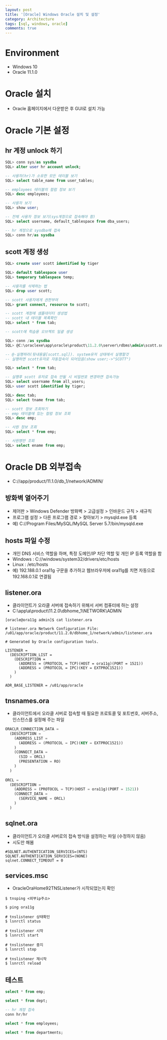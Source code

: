 ```yaml
---
layout: post
title: '[Oracle] Windows Oracle 설치 및 설정'
category: Architecture
tags: [sql, windows, oracle]
comments: true
---
```


# Environment
- Windows 10
- Oracle 11.1.0

# Oracle 설치
- Oracle 홈페이지에서 다운받은 후 GUI로 설치 가능


# Oracle 기본 설정
## hr 계정 unlock 하기

~~~sql
SQL> conn sys/as sysdba
SQL> alter user hr account unlock;

-- 사용자(hr)가 소유한 모든 테이블 보기
SQL> select table_name from user_tables;

-- employees 테이블의 컬럼 정보 보기
SQL> desc employees;

-- 사용자 보기
SQL> show user;

-- 전체 사용자 정보 보기(sys계정으로 접속해야 함)
SQL> select username, default_tablespace from dba_users;

-- hr 계정으로 sysdba에 접속
SQL> conn hr/as sysdba
~~~

## scott 계정 생성

~~~sql
SQL> create user scott identified by tiger

SQL> default tablespace user
SQL> temporary tablespace temp;

-- 사용자를 삭제하는 법
SQL> drop user scott;

-- scott 사용자에게 권한부여
SQL> grant connect, resource to scott;

-- scott 계정에 샘플데이터 생성법
-- scott 내 테이블 목록확인
SQL> select * from tab;

-- scott에 학습용 오브젝트 일괄 생성

SQL> conn /as sysdba
SQL> @C:\oraclexe\app\oracle\product\11.2.0\server\rdbms\admin\scott.sql;

-- @-실행하라(뒷내용을[scott.sql]). system유저 상태에서 실행할것
-- 실행하면 scott유저로 자동접속이 되어있음(show user;->"SCOTT")

SQL> select * from tab;

-- 실행후 scott 유저로 접속 안될 시 비밀번호 변경하면 접속가능
SQL> select username from all_users;
SQL> user scott identified by tiger;

SQL> desc tab;
SQL> select tname from tab;

-- scott 정보 조회하기
-- emp 테이블에 있는 컬럼 정보 조회
SQL> desc emp;

-- 사원 정보 조회
SQL> select * from emp;

-- 사원명만 조회
SQL> select ename from emp;
~~~

# Oracle DB 외부접속
- C://app/product/11.1.0/db_1/network/ADMIN/

## 방화벽 열어주기
- 제어판 > Windows Defender 방화벽 > 고급설정 > 인바운드 규칙 > 새규칙
- 프로그램 설정 > 다른 프로그램 경로 > 찾아보기 > mysqld.exe 등록
- 예) C://Program Files/MySQL/MySQL Server 5.7/bin/mysqld.exe

## hosts 파일 수정
- 개인 DNS 서비스 역할을 하며, 특정 도메인/IP 차단 역할 및 개인 IP 등록 역할을 함
- Windows : C://windows/system32/drivers/etc/hosts
- Linux : /etc/hosts
- 예) 192.188.0.1 ora11g 구문을 추가하고 웹브라우저에 ora11g를 치면 자동으로 192.168.0.1로 연결됨

## listener.ora
- 클라이언트가 오라클 서버에 접속하기 위해서 서버 컴퓨터에 하는 설정
- C:\app\a\product\11.2.0\dbhome_1\NETWORK\ADMIN

~~~shell
[oracle@ora11g admin]$ cat listener.ora

# listener.ora Network Configuration File: /u01/app/oracle/product/11.2.0/dbhome_1/network/admin/listener.ora

# Generated by Oracle configuration tools.

LISTENER =
  (DESCRIPTION_LIST =
    (DESCRIPTION =
      (ADDRESS = (PROTOCOL = TCP)(HOST = ora11g)(PORT = 1521))
      (ADDRESS = (PROTOCOL = IPC)(KEY = EXTPROC1521))
    )
  )

ADR_BASE_LISTENER = /u01/app/oracle
~~~

## tnsnames.ora
- 클라이언트에서 오라클 서버로 접속할 때 필요한 프로토콜 및 포트번호, 서버주소, 인스턴스를 설정해 주는 파일

~~~sql
ORACLR_CONNECTION_DATA =                                                        
  (DESCRIPTION =                                                                
    (ADDRESS_LIST =                                                             
      (ADDRESS = (PROTOCOL = IPC)(KEY = EXTPROC1521))                           
    )                                                                           
    (CONNECT_DATA =                                                             
      (SID = ORCL)                                                              
      (PRESENTATION = RO)                                                       
    )                                                                           
  )                                                                             
                                                                                
ORCL =                                                                          
  (DESCRIPTION =                                                                
    (ADDRESS = (PROTOCOL = TCP)(HOST = ora11g)(PORT = 1521))                    
    (CONNECT_DATA =                                                             
      (SERVICE_NAME = ORCL)                                                     
    )                                                                           
  )                                                                             
~~~

## sqlnet.ora
- 클라이언트가 오라클 서버로의 접속 방식을 설정하는 파일 (수정하지 않음)
- 시도만 해봄

~~~shell
#SQLNET.AUTHENTICATION_SERVICES=(NTS)
SQLNET.AUTHENTICATION_SERVICES=(NONE)
sqlnet.CONNECT_TIMEOUT = 0
~~~

## services.msc
- OracleOraHome92TNSListener가 시작되었는지 확인

~~~shell
$ tnsping <외부ip주소>

$ ping ora11g
~~~

~~~shell
# tnslistener 상태확인
$ lsnrctl status 

# tnslistener 시작
$ lsnrctl start

# tnslistener 중지
$ lsnrctl stop

# tnslistener 재시작
$ lsnrctl reload
~~~

## 테스트

~~~sql
select * from emp;

select * from dept;

-- hr 계정 접속
conn hr/hr

select * from employees;

select * from departments;
~~~
